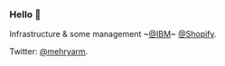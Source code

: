 ### Hello 👋

<!--
**mehryar-m/mehryar-m** is a ✨ _special_ ✨ repository because its `README.md` (this file) appears on your GitHub profile.

Here are some ideas to get you started:

- 🔭 I’m currently working on ...
- 🌱 I’m currently learning ...
- 👯 I’m looking to collaborate on ...
- 🤔 I’m looking for help with ...
- 💬 Ask me about ...
- 📫 How to reach me: ...
- 😄 Pronouns: ...
- ⚡ Fun fact: ...
-->

Infrastructure & some management ~[@IBM](https://www.ibm.com/ca-en)~ [@Shopify](https://shopify.engineering/).

Twitter: [@mehryarm](https://twitter.com/MehryarM). 

